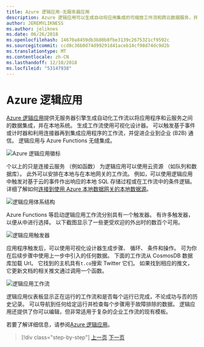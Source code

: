 ```yaml
---
title: Azure 逻辑应用-无服务器应用
description: Azure 逻辑应用可以生成自动将应用集成的可缩放工作流和跨云数据服务，并在本地系统。
author: JEREMYLIKNESS
ms.author: jeliknes
ms.date: 06/26/2018
ms.openlocfilehash: 14670a8459db3b80b8fbe3139c2675321cf9592c
ms.sourcegitcommit: ccd8c36b0d74d99291d41aceb14cf98d74dc9d2b
ms.translationtype: MT
ms.contentlocale: zh-CN
ms.lasthandoff: 12/10/2018
ms.locfileid: "53147938"
---
```

# <a name="azure-logic-apps"></a>Azure 逻辑应用

[Azure 逻辑应用](https://docs.microsoft.com/azure/logic-apps)提供无服务器引擎生成自动化工作流以将应用程序和云服务之间的数据集成，并在本地系统。 生成工作流使用可视化设计器。 可以触发基于事件或计时器和利用连接器再到集成应用程序的工作流，并促进企业到企业 (B2B) 通信。 逻辑应用与 Azure Functions 无缝集成。

![Azure 逻辑应用徽标](./media/logic-apps-logo.png)

个以上的只是连接云服务 （例如函数） 为逻辑应用可以使用云资源 （如队列和数据库）。 此外可以安排在本地与在本地网关的工作流。 例如，可以使用逻辑应用中触发对基于云的事件作出响应的本地 SQL 存储过程或在工作流中的条件逻辑。 详细了解如何[连接到使用 Azure 本地数据网关的本地数据源](https://docs.microsoft.com/azure/analysis-services/analysis-services-gateway)。

![逻辑应用体系结构](./media/logic-apps-architecture.png)

Azure Functions 等启动逻辑应用工作流分别具有一个触发器。 有许多触发器，以便从中进行选择。 以下截图显示了一些更受欢迎的外出时的数百个可用。

![逻辑应用触发器](./media/logic-app-triggers.png)

应用程序触发后，可以使用可视化设计器生成步骤、 循环、 条件和操作。 可为你在后续步骤中使用上一步中引入的任何数据。 下面的工作流从 CosmosDB 数据库加载 Url。 它找到的主机具有`t.co`搜索 Twitter 它们。 如果找到相应的推文，它更新文档的相关推文通过调用一个函数。

![逻辑应用工作流](./media/logic-app-workflow.png)

逻辑应用仪表板显示正在运行的工作流和是否每个运行已完成，不论成功与否的历史记录。 可以导航到任何给定运行并检查每个步骤用于故障排除的数据。 逻辑应用还提供了你可以编辑，但非常适用于复杂的企业工作流的现有模板。

若要了解详细信息，请参阅[Azure 逻辑应用](https://docs.microsoft.com/azure/logic-apps)。

>[!div class="step-by-step"]
>[上一页](application-insights.md)
>[下一页](event-grid.md)
